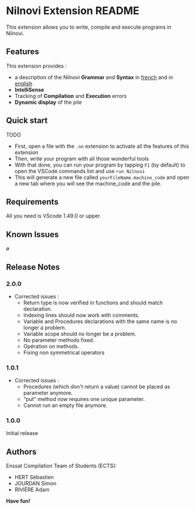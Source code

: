 # **Nilnovi Extension README**

This extension allows you to write, compile and execute programs in Nilnovi.

## **Features**

This extension provides :
- a description of the Nilnovi **Grammar** and **Syntax** in [french](./doc/Nilnovi-Documentation-Fr.MD) and in [english](./doc/Nilnovi-Documentation.MD)
- **IntelliSense**
- Tracking of **Compilation** and **Execution** errors
- **Dynamic display** of the pile

## **Quick start**

TODO

* First, open a file with the ```.nn``` extension to activate all the features of this extension
* Then, write your program with all those wonderful tools
* With that done, you can run your program by tapping ```F1``` (by default) to open the VSCode commands list and use ```run Nilnovi```
* This will generate a new file called ```yourFileName.machine_code``` and open a new tab where you will see the machine_code and the pile.

## **Requirements**

All you need is VScode 1.49.0 or upper.

## **Known Issues**

ø

## **Release Notes**



### **2.0.0**

- Corrected issues :
  - Return type is now verified in functions and should match declaration.
  - Indexing lines should now work with comments.
  - Variable and Procedures declarations with the same name is no longer a problem.
  - Variable scope should no longer be a problem.
  - No parameter methods fixed.
  - Opération on methods.
  - Fixing non symmetrical operators


### **1.0.1**

 - Corrected issues :
	- Procedures (which don't return a value) cannot be placed as parameter anymore.
	- "put" method now requires one unique parameter.
	- Cannot run an empty file anymore.

### **1.0.0**

Initial release



## **Authors**

Enssat Compilation Team of Students (ECTS):
- HERT Sébastien
- JOURDAN Simon
- RIVIÈRE Adam

**Have fun!**
